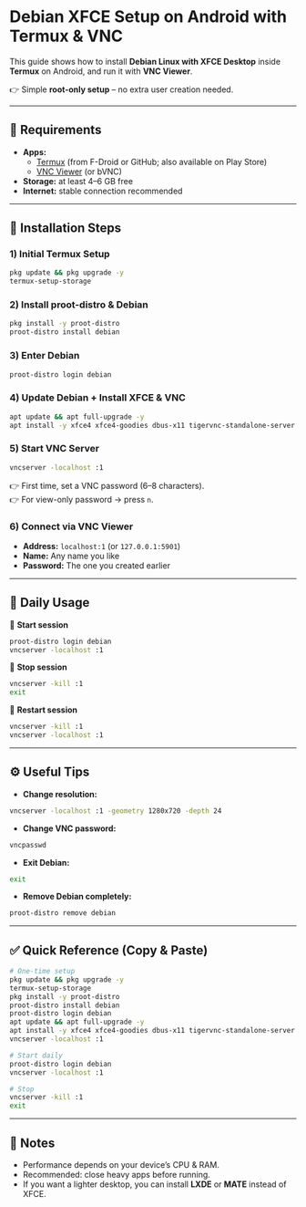 # Debian XFCE Setup on Android with Termux & VNC

This guide shows how to install **Debian Linux with XFCE Desktop** inside **Termux** on Android, and run it with **VNC Viewer**.  

👉 Simple **root-only setup** – no extra user creation needed.  

---

## 📌 Requirements
- **Apps:**  
  - [Termux](https://f-droid.org/en/packages/com.termux/) (from F-Droid or GitHub; also available on Play Store)  
  - [VNC Viewer](https://play.google.com/store/apps/details?id=com.realvnc.viewer.android) (or bVNC)
- **Storage:** at least 4–6 GB free
- **Internet:** stable connection recommended

---

## 🚀 Installation Steps

### 1) Initial Termux Setup
```bash
pkg update && pkg upgrade -y
termux-setup-storage
```

### 2) Install proot-distro & Debian
```bash
pkg install -y proot-distro
proot-distro install debian
```

### 3) Enter Debian
```bash
proot-distro login debian
```

### 4) Update Debian + Install XFCE & VNC
```bash
apt update && apt full-upgrade -y
apt install -y xfce4 xfce4-goodies dbus-x11 tigervnc-standalone-server
```

### 5) Start VNC Server
```bash
vncserver -localhost :1
```

👉 First time, set a VNC password (6–8 characters).  
👉 For view-only password → press `n`.

### 6) Connect via VNC Viewer
- **Address:** `localhost:1` (or `127.0.0.1:5901`)  
- **Name:** Any name you like  
- **Password:** The one you created earlier  

---

## 📖 Daily Usage
🔹 **Start session**
```bash
proot-distro login debian
vncserver -localhost :1
```

🔹 **Stop session**
```bash
vncserver -kill :1
exit
```

🔹 **Restart session**
```bash
vncserver -kill :1
vncserver -localhost :1
```

---

## ⚙️ Useful Tips
- **Change resolution:**
```bash
vncserver -localhost :1 -geometry 1280x720 -depth 24
```
- **Change VNC password:**
```bash
vncpasswd
```
- **Exit Debian:**
```bash
exit
```
- **Remove Debian completely:**
```bash
proot-distro remove debian
```

---

## ✅ Quick Reference (Copy & Paste)
```bash
# One-time setup
pkg update && pkg upgrade -y
termux-setup-storage
pkg install -y proot-distro
proot-distro install debian
proot-distro login debian
apt update && apt full-upgrade -y
apt install -y xfce4 xfce4-goodies dbus-x11 tigervnc-standalone-server
vncserver -localhost :1

# Start daily
proot-distro login debian
vncserver -localhost :1

# Stop
vncserver -kill :1
exit
```

---

## 🎯 Notes
- Performance depends on your device’s CPU & RAM.  
- Recommended: close heavy apps before running.  
- If you want a lighter desktop, you can install **LXDE** or **MATE** instead of XFCE.  
